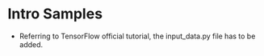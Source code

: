 # Intro Samples
+ Referring to TensorFlow official tutorial, the input_data.py file has to be added.

